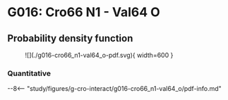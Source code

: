 # G016: Cro66 N1 - Val64 O

## Probability density function

<figure markdown>
![](./g016-cro66_n1-val64_o-pdf.svg){ width=600 }
</figure>

### Quantitative

--8<-- "study/figures/g-cro-interact/g016-cro66_n1-val64_o/pdf-info.md"
